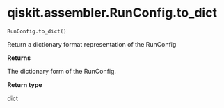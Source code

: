 # qiskit.assembler.RunConfig.to\_dict

`RunConfig.to_dict()`

Return a dictionary format representation of the RunConfig

**Returns**

The dictionary form of the RunConfig.

**Return type**

dict

